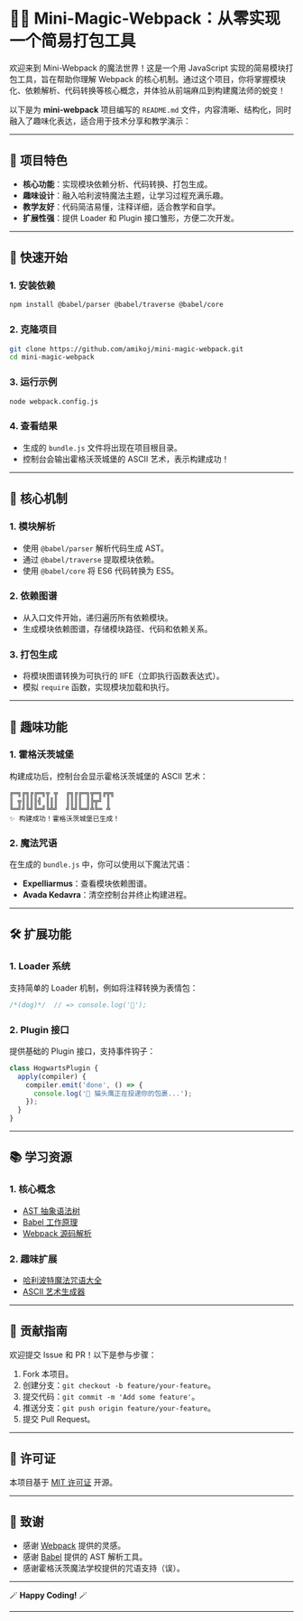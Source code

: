 # 🧙‍♂️ Mini-Magic-Webpack：从零实现一个简易打包工具

欢迎来到 Mini-Webpack 的魔法世界！这是一个用 JavaScript 实现的简易模块打包工具，旨在帮助你理解 Webpack 的核心机制。通过这个项目，你将掌握模块化、依赖解析、代码转换等核心概念，并体验从前端麻瓜到构建魔法师的蜕变！


以下是为 **mini-webpack** 项目编写的 `README.md` 文件，内容清晰、结构化，同时融入了趣味化表达，适合用于技术分享和教学演示：


---

## 🌟 项目特色

- **核心功能**：实现模块依赖分析、代码转换、打包生成。
- **趣味设计**：融入哈利波特魔法主题，让学习过程充满乐趣。
- **教学友好**：代码简洁易懂，注释详细，适合教学和自学。
- **扩展性强**：提供 Loader 和 Plugin 接口雏形，方便二次开发。

---

## 🚀 快速开始

### 1. 安装依赖
```bash
npm install @babel/parser @babel/traverse @babel/core
```

### 2. 克隆项目
```bash
git clone https://github.com/amikoj/mini-magic-webpack.git
cd mini-magic-webpack
```

### 3. 运行示例
```bash
node webpack.config.js
```

### 4. 查看结果
- 生成的 `bundle.js` 文件将出现在项目根目录。
- 控制台会输出霍格沃茨城堡的 ASCII 艺术，表示构建成功！

---

## 🧠 核心机制

### 1. **模块解析**
- 使用 `@babel/parser` 解析代码生成 AST。
- 通过 `@babel/traverse` 提取模块依赖。
- 使用 `@babel/core` 将 ES6 代码转换为 ES5。

### 2. **依赖图谱**
- 从入口文件开始，递归遍历所有依赖模块。
- 生成模块依赖图谱，存储模块路径、代码和依赖关系。

### 3. **打包生成**
- 将模块图谱转换为可执行的 IIFE（立即执行函数表达式）。
- 模拟 `require` 函数，实现模块加载和执行。

---

## 🎩 趣味功能

### 1. **霍格沃茨城堡**
构建成功后，控制台会显示霍格沃茨城堡的 ASCII 艺术：
```
╔═╗╔╗╔╔═╗╦ ╦  ╔╗╔╔═╗╦═╗╔╦╗
║ ╦║║║║╣ ║║║  ║║║║ ║╠╦╝ ║ 
╚═╝╝╚╝╚═╝╚╩╝  ╝╚╝╚═╝╩╚═ ╩ 
✨ 构建成功！霍格沃茨城堡已生成！
```

### 2. **魔法咒语**
在生成的 `bundle.js` 中，你可以使用以下魔法咒语：
- **Expelliarmus**：查看模块依赖图谱。
- **Avada Kedavra**：清空控制台并终止构建进程。

---

## 🛠️ 扩展功能

### 1. **Loader 系统**
支持简单的 Loader 机制，例如将注释转换为表情包：
```javascript
/*(dog)*/  // => console.log('🐶');
```

### 2. **Plugin 接口**
提供基础的 Plugin 接口，支持事件钩子：
```javascript
class HogwartsPlugin {
  apply(compiler) {
    compiler.emit('done', () => {
      console.log('🦉 猫头鹰正在投递你的包裹...');
    });
  }
}
```

---

## 📚 学习资源

### 1. **核心概念**
- [AST 抽象语法树](https://astexplorer.net/)
- [Babel 工作原理](https://babeljs.io/docs/en/)
- [Webpack 源码解析](https://github.com/webpack/webpack)

### 2. **趣味扩展**
- [哈利波特魔法咒语大全](https://harrypotter.fandom.com/)
- [ASCII 艺术生成器](https://www.asciiart.eu/)

---

## 🤝 贡献指南

欢迎提交 Issue 和 PR！以下是参与步骤：
1. Fork 本项目。
2. 创建分支：`git checkout -b feature/your-feature`。
3. 提交代码：`git commit -m 'Add some feature'`。
4. 推送分支：`git push origin feature/your-feature`。
5. 提交 Pull Request。

---

## 📜 许可证

本项目基于 [MIT 许可证](LICENSE) 开源。

---

## 🎉 致谢

- 感谢 [Webpack](https://webpack.js.org/) 提供的灵感。
- 感谢 [Babel](https://babeljs.io/) 提供的 AST 解析工具。
- 感谢霍格沃茨魔法学校提供的咒语支持（误）。

---

🪄 **Happy Coding!** 🪄

---
